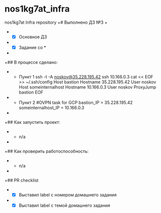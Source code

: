 # nos1kg7at_infra
nos1kg7at Infra repository
+# Выполнено ДЗ №3
+
+ - [x] Основное ДЗ
+ - [x] Задание со *
+
+## В процессе сделано:
+ - Пункт 1
ssh -t -A noskov@35.228.195.42 ssh 10.166.0.3
cat << EOF >> ~/.ssh/config
Host bastion
  Hostname 35.228.195.42
  User noskov
Host someinternalhost
  Hostname 10.166.0.3
  User noskov
  ProxyJump bastion
EOF
+ - Пункт 2
#OVPN task for GCP
bastion_IP = 35.228.195.42
someinternalhost_IP = 10.166.0.3

+
+## Как запустить проект:
+ - n/a
+
+## Как проверить работоспособность:
+ - n/a
+
+## PR checklist
+ - [x] Выставил label с номером домашнего задания
+ - [x] Выставил label с темой домашнего задания
